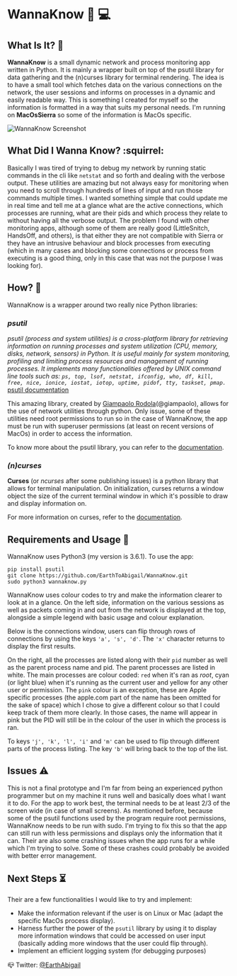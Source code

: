 # WannaKnow :busts_in_silhouette: :computer:

## What Is It? :traffic_light:

**WannaKnow** is a small dynamic network and process monitoring app written in Python.
It is mainly a wrapper built on top of the psutil library for data gathering and the (n)curses
library for terminal rendering. The idea is to have a small tool which fetches data on
the various connections on the network, the user sessions and informs on processes in a dynamic
and easily readable way. This is something I created for myself so the information is formatted
in a way that suits my personal needs. I'm running on **MacOsSierra** so some of the information
is MacOs specific.

![WannaKnow Screenshot](https://raw.github.com/EarthToAbigail/WannaKnow/master/WannaKnow_screenshot.png)


## What Did I Wanna Know? :squirrel:

Basically I was tired of trying to debug my network by running static commands in the cli like
`netstat` and so forth and dealing with the verbose output. These utilities are
amazing but not always easy for monitoring when you need to scroll through
hundreds of lines of input and run those
commands multiple times. I wanted something simple that could update me in real time and tell me at a
glance what are the active connections, which processes are running, what are their pids and which process
they relate to without having all the verbose output.
The problem I found with other monitoring apps, although some of them are really good (LittleSnitch,
 HandsOff, and others), is that either they are not compatible with Sierra or they have an intrusive
behaviour and block processes from executing (which in many cases and blocking some
connections or process from executing is a good thing, only in this case that was not the purpose I was
looking for).

## How? :construction:

WannaKnow is a wrapper around two really nice Python libraries:

### *psutil*

*psutil (process and system utilities) is a cross-platform library for retrieving information on running
processes and system utilization (CPU, memory, disks, network, sensors) in Python. It is useful mainly for
system monitoring, profiling and limiting process resources and management of running processes. It
implements many functionalities offered by UNIX command line tools such as: `ps, top, lsof, netstat,
ifconfig, who, df, kill, free, nice, ionice, iostat, iotop, uptime, pidof, tty, taskset, pmap.`*
[psutil documentation](http://psutil.readthedocs.io/en/latest/#about)


This amazing library, created by [Giampaolo Rodola](http://grodola.blogspot.com/p/about.html)(@giampaolo), allows for the use of network utilities through python. Only issue,
some of these utilities need root permissions to run so in the case of WannaKnow, the app must be run with
superuser permissions (at least on recent versions of MacOs) in order to access the information.

To know more about the psutil library, you can refer to the [documentation](http://psutil.readthedocs.io/en/latest/#about).

### *(n)curses*

**Curses** (or *ncurses* after some publishing issues) is a python library that allows for terminal
manipulation. On initialization, curses returns a window object the size of the current terminal window
in which it's possible to draw and display information on.

For more information on curses, refer to the [documentation](https://docs.python.org/3.3/howto/curses.html).

## Requirements and Usage :floppy_disk:

WannaKnow uses Python3 (my version is 3.6.1).
To use the app:

```
pip install psutil  
git clone https://github.com/EarthToAbigail/WannaKnow.git
sudo python3 wannaknow.py
```

WannaKnow uses colour codes to try and make the information clearer to look at in a glance. On the left
side, information on the various sessions as well as packets coming in and out from the network is
 displayed at the top, alongside a simple legend with basic usage and colour explanation.

Below is the connections window, users can flip through rows of connections by using the keys `'a', 's',
'd'`. The `'x'` character returns to display the first results.

On the right, all the processes are listed along with their `pid` number as well as the parent process name
and pid. The parent processes are listed in white. The main processes are colour coded: `red` when it's ran as *root*, cyan (or light blue) when it's running as the current user and yellow for any
other user or permission. The `pink` colour is an exception, these are Apple specific processes (the
apple.com part of the name has been omitted for the sake of space) which I chose to give a different colour
so that I could keep track of them more clearly. In those cases, the name will appear in pink but the PID
will still be in the colour of the user in which the process is ran.

To keys `'j', 'k', 'l', 'i'` and `'m'` can be used to flip through different parts of the process listing. The
key `'b'` will bring back to the top of the list.

## Issues :warning:

This is not a final prototype  and I'm far from being an experienced python programmer but on my machine it
runs well and basically does what I want it to do. For the app to work best, the terminal needs to be at
least 2/3 of the screen wide (in case of small screens). As mentioned before, because some of the psutil
functions used by the program require root permissions, WannaKnow needs to be run with sudo. I'm trying to
fix this so that the app can still run with less permissions and displays only the information that it can.
Their are also some crashing issues when the app runs for a while which I'm trying to solve. Some of these crashes
could probably be avoided with better error management.

## Next Steps :hourglass_flowing_sand:

Their are a few functionalities I would like to try and implement:
* Make the information relevant if the user is on Linux or Mac (adapt the specific MacOs process display).
* Harness further the power of the `psutil` library by using it to display more information windows that could be accessed on user input (basically adding more windows that the user could flip through).
* Implement an efficient logging system (for debugging purposes)


:mailbox_closed: Twitter: [@EarthAbigail](https://twitter.com/EarthAbigail)
